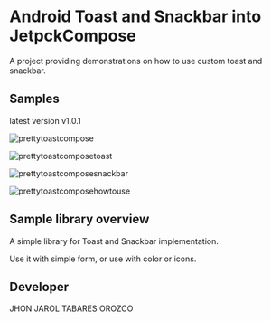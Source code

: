 Android Toast and Snackbar into JetpckCompose
==================================

A project providing demonstrations on how to use custom toast and snackbar.

Samples
-------

latest version v1.0.1

![prettytoastcompose](https://github.com/jhon1985t/PrettyToastCompose/assets/36683695/aa4237c5-e520-4e5e-a2eb-83e26dd3f67f)

![prettytoastcomposetoast](https://github.com/jhon1985t/PrettyToastCompose/assets/36683695/f9ca3b33-7708-41b6-b26a-d092426ae638)

![prettytoastcomposesnackbar](https://github.com/jhon1985t/PrettyToastCompose/assets/36683695/652c943e-9c8e-41fc-9506-bbaab810f63c)

![prettytoastcomposehowtouse](https://github.com/jhon1985t/PrettyToastCompose/assets/36683695/77e5f9f6-d755-4c12-991c-92adb754ebb7)

Sample library overview
-------------------

A simple library for Toast and Snackbar implementation.

Use it with simple form, or use with color or icons.

Developer
--------------------

JHON JAROL TABARES OROZCO
